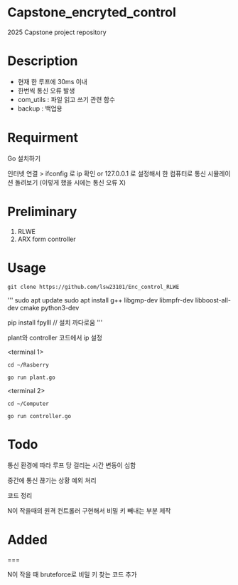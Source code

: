 Capstone_encryted_control
=============
2025 Capstone project repository

Description
====
- 현재 한 루프에 30ms 이내
- 한번씩 통신 오류 발생
- com_utils : 파일 읽고 쓰기 관련 함수
- backup : 백업용 


Requirment
=============
Go 설치하기

인터넷 연결 > ifconfig 로 ip 확인
or
127.0.0.1 로 설정해서 한 컴퓨터로 통신 시뮬레이션 돌려보기
(이렇게 했을 시에는 통신 오류 X)

Preliminary
===
1. RLWE
2. ARX form controller

Usage
=============



```
git clone https://github.com/lsw23101/Enc_control_RLWE
```

'''
sudo apt update
sudo apt install g++ libgmp-dev libmpfr-dev libboost-all-dev cmake python3-dev


pip install fpylll 
// 설치 까다로움
'''




plant와 controller 코드에서 ip 설정

<terminal 1>
```
cd ~/Rasberry
```

```
go run plant.go
```

<terminal 2>
```
cd ~/Computer
```

```
go run controller.go
```

Todo
====

통신 환경에 따라 루프 당 걸리는 시간 변동이 심함 

중간에 통신 끊기는 상황 예외 처리

코드 정리

N이 작을때의 원격 컨트롤러 구현해서 비밀 키 빼내는 부분 제작

# Added 
===

N이 작을 때 bruteforce로 비밀 키 찾는 코드 추가 

